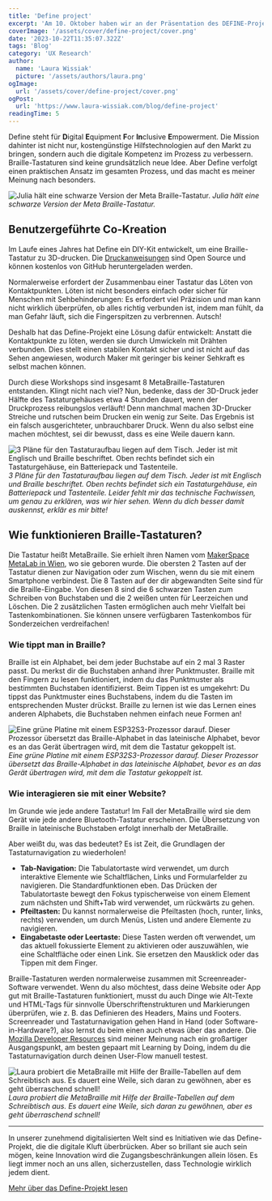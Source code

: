 ```yaml
---
title: 'Define project'
excerpt: 'Am 10. Oktober haben wir an der Präsentation des DEFINE-Projekts teilgenommen. Define steht für Digital Equipment For Inclusive Empowerment. Dahinter verbirgt sich nicht nur das Ziel, kostengünstige technische Hilfsmittel auf den Markt zu bringen, sondern auch die digitale Kompetenz zu verbessern ...'
coverImage: '/assets/cover/define-project/cover.png'
date: '2023-10-22T11:35:07.322Z'
tags: 'Blog'
category: 'UX Research'
author:
  name: 'Laura Wissiak'
  picture: '/assets/authors/laura.png'
ogImage:
  url: '/assets/cover/define-project/cover.png'
ogPost:
  url: 'https://www.laura-wissiak.com/blog/define-project'
readingTime: 5
---
```


Define steht für **D**igital **E**quipment **F**or **In**clusive **E**mpowerment. Die Mission dahinter ist nicht nur, kostengünstige Hilfstechnologien auf den Markt zu bringen, sondern auch die digitale Kompetenz im Prozess zu verbessern. Braille-Tastaturen sind keine grundsätzlich neue Idee. Aber Define verfolgt einen praktischen Ansatz im gesamten Prozess, und das macht es meiner Meinung nach besonders.

![Julia hält eine schwarze Version der Meta Braille-Tastatur.](/assets/cover/define-project/image-1.png)
_Julia hält eine schwarze Version der Meta Braille-Tastatur._

## Benutzergeführte Co-Kreation

Im Laufe eines Jahres hat Define ein DIY-Kit entwickelt, um eine Braille-Tastatur zu 3D-drucken. Die [Druckanweisungen](https://gitlab.com/metabraille/metabraille) sind Open Source und können kostenlos von GitHub heruntergeladen werden.

Normalerweise erfordert der Zusammenbau einer Tastatur das Löten von Kontaktpunkten. Löten ist nicht besonders einfach oder sicher für Menschen mit Sehbehinderungen: Es erfordert viel Präzision und man kann nicht wirklich überprüfen, ob alles richtig verbunden ist, indem man fühlt, da man Gefahr läuft, sich die Fingerspitzen zu verbrennen. Autsch!

Deshalb hat das Define-Projekt eine Lösung dafür entwickelt: Anstatt die Kontaktpunkte zu löten, werden sie durch Umwickeln mit Drähten verbunden. Dies stellt einen stabilen Kontakt sicher und ist nicht auf das Sehen angewiesen, wodurch Maker mit geringer bis keiner Sehkraft es selbst machen können.

Durch diese Workshops sind insgesamt 8 MetaBraille-Tastaturen entstanden. Klingt nicht nach viel? Nun, bedenke, dass der 3D-Druck jeder Hälfte des Tastaturgehäuses etwa 4 Stunden dauert, wenn der Druckprozess reibungslos verläuft! Denn manchmal machen 3D-Drucker Streiche und rutschen beim Drucken ein wenig zur Seite. Das Ergebnis ist ein falsch ausgerichteter, unbrauchbarer Druck. Wenn du also selbst eine machen möchtest, sei dir bewusst, dass es eine Weile dauern kann.

![3 Pläne für den Tastaturaufbau liegen auf dem Tisch. Jeder ist mit Englisch und Braille beschriftet. Oben rechts befindet sich ein Tastaturgehäuse, ein Batteriepack und Tastenteile.](/assets/cover/define-project/image-2.png)
_3 Pläne für den Tastaturaufbau liegen auf dem Tisch. Jeder ist mit Englisch und Braille beschriftet. Oben rechts befindet sich ein Tastaturgehäuse, ein Batteriepack und Tastenteile. Leider fehlt mir das technische Fachwissen, um genau zu erklären, was wir hier sehen. Wenn du dich besser damit auskennst, erklär es mir bitte!_

## Wie funktionieren Braille-Tastaturen?

Die Tastatur heißt MetaBraille. Sie erhielt ihren Namen vom [MakerSpace MetaLab in Wien](https://metalab.at/index.html), wo sie geboren wurde. Die obersten 2 Tasten auf der Tastatur dienen zur Navigation oder zum Wischen, wenn du sie mit einem Smartphone verbindest. Die 8 Tasten auf der dir abgewandten Seite sind für die Braille-Eingabe. Von diesen 8 sind die 6 schwarzen Tasten zum Schreiben von Buchstaben und die 2 weißen unten für Leerzeichen und Löschen. Die 2 zusätzlichen Tasten ermöglichen auch mehr Vielfalt bei Tastenkombinationen. Sie können unsere verfügbaren Tastenkombos für Sonderzeichen verdreifachen!

### Wie tippt man in Braille?

Braille ist ein Alphabet, bei dem jeder Buchstabe auf ein 2 mal 3 Raster passt. Du merkst dir die Buchstaben anhand ihrer Punktmuster. Braille mit den Fingern zu lesen funktioniert, indem du das Punktmuster als bestimmten Buchstaben identifizierst. Beim Tippen ist es umgekehrt: Du tippst das Punktmuster eines Buchstabens, indem du die Tasten im entsprechenden Muster drückst. Braille zu lernen ist wie das Lernen eines anderen Alphabets, die Buchstaben nehmen einfach neue Formen an!

![Eine grüne Platine mit einem ESP32S3-Prozessor darauf. Dieser Prozessor übersetzt das Braille-Alphabet in das lateinische Alphabet, bevor es an das Gerät übertragen wird, mit dem die Tastatur gekoppelt ist.](/assets/cover/define-project/image-3.png)
_Eine grüne Platine mit einem ESP32S3-Prozessor darauf. Dieser Prozessor übersetzt das Braille-Alphabet in das lateinische Alphabet, bevor es an das Gerät übertragen wird, mit dem die Tastatur gekoppelt ist._

### Wie interagieren sie mit einer Website?

Im Grunde wie jede andere Tastatur! Im Fall der MetaBraille wird sie dem Gerät wie jede andere Bluetooth-Tastatur erscheinen. Die Übersetzung von Braille in lateinische Buchstaben erfolgt innerhalb der MetaBraille.

Aber weißt du, was das bedeutet? Es ist Zeit, die Grundlagen der Tastaturnavigation zu wiederholen!

- **Tab-Navigation:** Die Tabulatortaste wird verwendet, um durch interaktive Elemente wie Schaltflächen, Links und Formularfelder zu navigieren. Die Standardfunktionen eben. Das Drücken der Tabulatortaste bewegt den Fokus typischerweise von einem Element zum nächsten und Shift+Tab wird verwendet, um rückwärts zu gehen.
- **Pfeiltasten:** Du kannst normalerweise die Pfeiltasten (hoch, runter, links, rechts) verwenden, um durch Menüs, Listen und andere Elemente zu navigieren.
- **Eingabetaste oder Leertaste:** Diese Tasten werden oft verwendet, um das aktuell fokussierte Element zu aktivieren oder auszuwählen, wie eine Schaltfläche oder einen Link. Sie ersetzen den Mausklick oder das Tippen mit dem Finger.

Braille-Tastaturen werden normalerweise zusammen mit Screenreader-Software verwendet. Wenn du also möchtest, dass deine Website oder App gut mit Braille-Tastaturen funktioniert, musst du auch Dinge wie Alt-Texte und HTML-Tags für sinnvolle Überschriftenstrukturen und Markierungen überprüfen, wie z. B. das Definieren des Headers, Mains und Footers. Screenreader und Tastaturnavigation gehen Hand in Hand (oder Software-in-Hardware?), also lernst du beim einen auch etwas über das andere. Die [Mozilla Developer Resources](https://developer.mozilla.org/en-US/docs/Web/Accessibility/Understanding_WCAG/Keyboard) sind meiner Meinung nach ein großartiger Ausgangspunkt, am besten gepaart mit Learning by Doing, indem du die Tastaturnavigation durch deinen User-Flow manuell testest.

![Laura probiert die MetaBraille mit Hilfe der Braille-Tabellen auf dem Schreibtisch aus. Es dauert eine Weile, sich daran zu gewöhnen, aber es geht überraschend schnell!](/assets/cover/define-project/image-4.png)
_Laura probiert die MetaBraille mit Hilfe der Braille-Tabellen auf dem Schreibtisch aus. Es dauert eine Weile, sich daran zu gewöhnen, aber es geht überraschend schnell!_

---

In unserer zunehmend digitalisierten Welt sind es Initiativen wie das Define-Projekt, die die digitale Kluft überbrücken. Aber so brillant sie auch sein mögen, keine Innovation wird die Zugangsbeschränkungen allein lösen. Es liegt immer noch an uns allen, sicherzustellen, dass Technologie wirklich jedem dient.

[Mehr über das Define-Projekt lesen](https://defineblind.at/about/)
